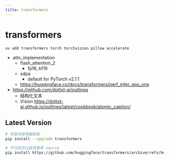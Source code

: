 ```yaml
---
title: transformers
---
```


# transformers

```bash
uv add transformers torch torchvision pillow accelerate
```

- attn_implementation
  - flash_attention_2
    - fp16, bf16
  - sdpa
    - default for PyTorch v2.1.1
  - https://huggingface.co/docs/transformers/perf_infer_gpu_one
- https://github.com/dottxt-ai/outlines
  - 结构化文本
  - Vision https://dottxt-ai.github.io/outlines/latest/cookbook/atomic_caption/

## Latest Version

```bash
# 先尝试使用最新版
pip install --upgrade transformers

# 不行则可以尝试使用 source
pip install https://github.com/huggingface/transformers/archive/refs/heads/main.zip
```
